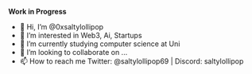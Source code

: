 **Work in Progress**
- 👋 Hi, I’m @0xsaltylollipop
- 👀 I’m interested in Web3, Ai, Startups
- 🌱 I’m currently studying computer science at Uni
- 💞️ I’m looking to collaborate on ...
- 📫 How to reach me Twitter: @saltylollipop69 | Discord: saltylollipop

<!---
0xsaltylollipop/0xsaltylollipop is a ✨ special ✨ repository because its `README.md` (this file) appears on your GitHub profile.
You can click the Preview link to take a look at your changes.
--->

